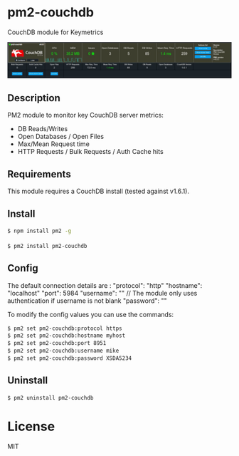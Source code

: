 # pm2-couchdb
CouchDB module for Keymetrics

![pm2-couchdb screenshot](https://raw.githubusercontent.com/pm2-hive/pm2-couchdb/master/pm2-couchdb.jpg)

## Description

PM2 module to monitor key CouchDB server metrics:

* DB Reads/Writes
* Open Databases / Open Files
* Max/Mean Request time
* HTTP Requests / Bulk Requests / Auth Cache hits

## Requirements

This module requires a CouchDB install (tested against v1.6.1).

## Install

```bash
$ npm install pm2 -g

$ pm2 install pm2-couchdb
```

## Config

The default connection details are :
"protocol": "http"
"hostname": "localhost"
"port": 5984
"username": "" // The module only uses authentication if username is not blank
"password": ""


To modify the config values you can use the commands:
```bash
$ pm2 set pm2-couchdb:protocol https
$ pm2 set pm2-couchdb:hostname myhost
$ pm2 set pm2-couchdb:port 8951
$ pm2 set pm2-couchdb:username mike
$ pm2 set pm2-couchdb:password XSDA5234
```

## Uninstall

```bash
$ pm2 uninstall pm2-couchdb
```

# License

MIT
